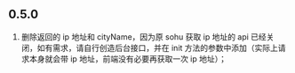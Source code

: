 ## 0.5.0

1. 删除返回的 ip 地址和 cityName，因为原 sohu 获取 ip 地址的 api 已经关闭，如有需求，请自行创造后台接口，并在 init 方法的参数中添加（实际上请求本身就会带 ip 地址，前端没有必要再获取一次 ip 地址）；
